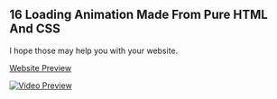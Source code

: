 ## 16 Loading Animation Made From Pure HTML And CSS

I hope those may help you with your website.

[Website Preview](https://pat.rickan.fun/loading/)

[![Video Preview](https://img.youtube.com/vi/FuqW4oSl4fo/0.jpg)](https://www.youtube.com/watch?v=FuqW4oSl4fo)
